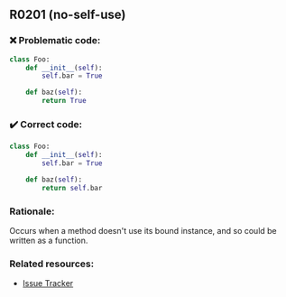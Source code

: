 ## R0201 (no-self-use)

### :x: Problematic code:

```python
class Foo:
    def __init__(self):
        self.bar = True

    def baz(self):
        return True
```

### :heavy_check_mark: Correct code:

```python
class Foo:
    def __init__(self):
        self.bar = True

    def baz(self):
        return self.bar
```

### Rationale:

Occurs when a method doesn't use its bound instance, and so could be written as
a function.

### Related resources:

- [Issue Tracker](https://github.com/PyCQA/pylint/issues?q=is%3Aissue+%22no-self-use%22+OR+%22R0201%22)
